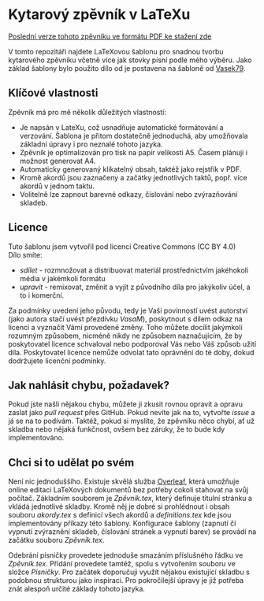 Kytarový zpěvník v LaTeXu
=========================

[Poslední verze tohoto zpěvníku ve formátu PDF ke stažení zde](https://github.com/VasaMM/zpevnik/releases/latest/download/Zpevnik.pdf)

V tomto repozitáři najdete LaTeXovou šablonu pro snadnou tvorbu kytarového zpěvníku včetně více jak
stovky písní podle mého výběru. Jako základ šablony bylo použito dílo od je postavena na šabloně od
[Vasek79](https://github.com/Vasek79/Kytarovy-zpevnik).


Klíčové vlastnosti
------------------
Zpěvník má pro mě několik důležitých vlastností:
 - Je napsán v LateXu, což usnadňuje automatické formátování a verzování. Šablona je přitom dostatečně
   jednoduchá, aby umožňovala základní úpravy i pro neznalé tohoto jazyka.
 - Zpěvník je optimalizován pro tisk na papír velikosti A5. Časem plánuji i možnost generovat A4.
 - Automaticky generovaný klikatelný obsah, taktéž jako rejstřík v PDF.
 - Kromě akordů jsou zaznačeny a začátky jednotlivých taktů, popř. více akordů v jednom taktu.
 - Volitelně lze zapnout barevné odkazy, číslování nebo zvýrazňování skladeb.


Licence
-------
Tuto šablonu jsem vytvořil pod licencí Creative Commons (CC BY 4.0)\
Dílo smíte:
 - *sdílet* - rozmnožovat a distribuovat materiál prostřednictvím jakéhokoli média v jakémkoli formátu
 - *upravit* - remixovat, změnit a vyjít z původního díla pro jakýkoliv účel, a to i komerční.

Za podmínky uvedení jeho původu, tedy je Vaší povinností uvést autorství (jako autora stačí uvést
přezdívku *VasaM*), poskytnout s dílem odkaz na licenci a vyznačit Vámi provedené změny. Toho můžete
docílit jakýmkoli rozumným způsobem, nicméně nikdy ne způsobem naznačujícím, že by poskytovatel licence
schvaloval nebo podporoval Vás nebo Váš způsob užití díla. Poskytovatel licence nemůže odvolat tato
oprávnění do té doby, dokud dodržujete licenční podmínky.


Jak nahlásit chybu, požadavek?
------------------------------
Pokud jste našli nějakou chybu, můžete ji zkusit rovnou opravit a opravu zaslat jako *pull request* přes
GitHub. Pokud nevíte jak na to, vytvořte *issue* a já se na to podívám. Taktéž, pokud si myslíte, že
zpěvníku něco chybí, ať už skladba nebo nějaká funkčnost, ovšem bez záruky, že to bude kdy implementováno.


Chci si to udělat po svém
-------------------------
Není nic jednoduššího. Existuje skvělá služba [Overleaf](https://overleaf.com), která umožňuje online
editaci LaTeXových dokumentů bez potřeby cokoli stahovat na svůj počítač. Základním souborem je
*Zpěvník.tex*, který definuje titulní stránku a vkládá jednotlivé skladby. Kromě něj je dobré si
prohlédnout i obsah souboru *akordy.tex* s definicí všech akordů a *definitions.tex* kde jsou
implementovány příkazy této šablony. Konfigurace šablony (zapnutí či vypnutí zvýraznění skladeb,
číslování stránek a vypnutí barev) se provádí na začátku souboru *Zpěvník.tex*.

Odebrání písničky provedete jednoduše smazáním příslušného řádku ve *Zpěvník.tex*. Přidání provedete
tamtéž, spolu s vytvořením souboru ve složce *Písničky*. Pro začátek doporučuji využít nějakou
existující skladbu s podobnou strukturou jako inspiraci. Pro pokročilejší úpravy je již potřeba znát
alespoň určité základy tohoto jazyka.